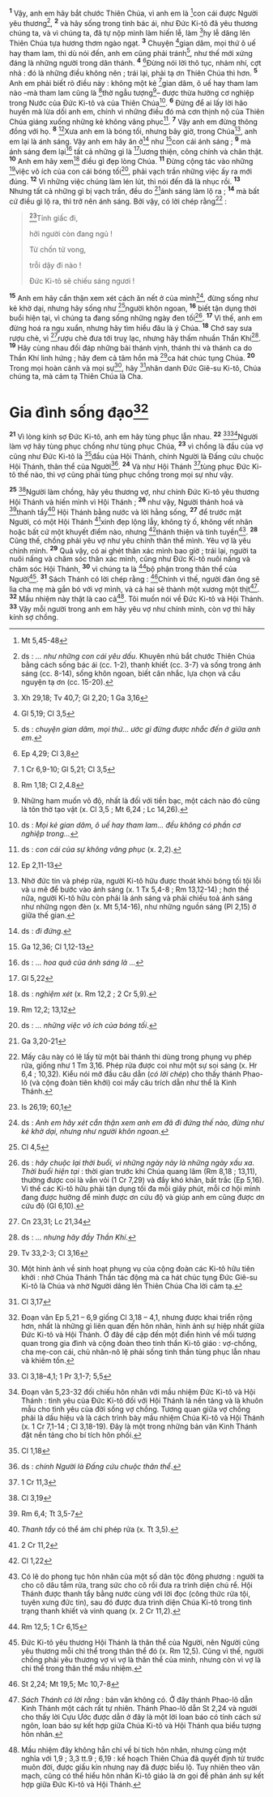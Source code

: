 <sup><b>1</b></sup> Vậy, anh em hãy bắt chước Thiên Chúa, vì anh em là [^1*]con cái được Người yêu thương[^1], <sup><b>2</b></sup> và hãy sống trong tình bác ái, như Đức Ki-tô đã yêu thương chúng ta, và vì chúng ta, đã tự nộp mình làm hiến lễ, làm [^2*]hy lễ dâng lên Thiên Chúa tựa hương thơm ngào ngạt. <sup><b>3</b></sup> Chuyện [^3*]gian dâm, mọi thứ ô uế hay tham lam, thì dù nói đến, anh em cũng phải tránh[^2], như thế mới xứng đáng là những người trong dân thánh. <sup><b>4</b></sup> [^4*]Đừng nói lời thô tục, nhảm nhí, cợt nhả : đó là những điều không nên ; trái lại, phải tạ ơn Thiên Chúa thì hơn. <sup><b>5</b></sup> Anh em phải biết rõ điều này : không một kẻ [^5*]gian dâm, ô uế hay tham lam nào –mà tham lam cũng là [^6*]thờ ngẫu tượng[^3]– được thừa hưởng cơ nghiệp trong Nước của Đức Ki-tô và của Thiên Chúa[^4]. <sup><b>6</b></sup> Đừng để ai lấy lời hão huyền mà lừa dối anh em, chính vì những điều đó mà cơn thịnh nộ của Thiên Chúa giáng xuống những kẻ không vâng phục[^5]. <sup><b>7</b></sup> Vậy anh em đừng thông đồng với họ. <sup><b>8</b></sup> [^7*]Xưa anh em là bóng tối, nhưng bây giờ, trong Chúa[^6], anh em lại là ánh sáng. Vậy anh em hãy ăn ở[^7] như [^8*]con cái ánh sáng ; <sup><b>9</b></sup> mà ánh sáng đem lại[^8] tất cả những gì là [^9*]lương thiện, công chính và chân thật. <sup><b>10</b></sup> Anh em hãy xem[^9] điều gì đẹp lòng Chúa. <sup><b>11</b></sup> Đừng cộng tác vào những [^10*]việc vô ích của con cái bóng tối[^10], phải vạch trần những việc ấy ra mới đúng. <sup><b>12</b></sup> Vì những việc chúng làm lén lút, thì nói đến đã là nhục rồi. <sup><b>13</b></sup> Nhưng tất cả những gì bị vạch trần, đều do [^11*]ánh sáng làm lộ ra ; <sup><b>14</b></sup> mà bất cứ điều gì lộ ra, thì trở nên ánh sáng. Bởi vậy, có lời chép rằng[^11] : 
> [^12*]Tỉnh giấc đi,
> 
> hỡi người còn đang ngủ !
> 
> Từ chốn tử vong,
> 
> trỗi dậy đi nào !
> 
> Đức Ki-tô sẽ chiếu sáng ngươi !
>

<sup><b>15</b></sup> Anh em hãy cẩn thận xem xét cách ăn nết ở của mình[^12], đừng sống như kẻ khờ dại, nhưng hãy sống như [^13*]người khôn ngoan, <sup><b>16</b></sup> biết tận dụng thời buổi hiện tại, vì chúng ta đang sống những ngày đen tối[^13]. <sup><b>17</b></sup> Vì thế, anh em đừng hoá ra ngu xuẩn, nhưng hãy tìm hiểu đâu là ý Chúa. <sup><b>18</b></sup> Chớ say sưa rượu chè, vì [^14*]rượu chè đưa tới truỵ lạc, nhưng hãy thấm nhuần Thần Khí[^14]. <sup><b>19</b></sup> Hãy cùng nhau đối đáp những bài thánh vịnh, thánh thi và thánh ca do Thần Khí linh hứng ; hãy đem cả tâm hồn mà [^15*]ca hát chúc tụng Chúa. <sup><b>20</b></sup> Trong mọi hoàn cảnh và mọi sự[^15], hãy [^16*]nhân danh Đức Giê-su Ki-tô, Chúa chúng ta, mà cảm tạ Thiên Chúa là Cha.

# Gia đình sống đạo[^16]
<sup><b>21</b></sup> Vì lòng kính sợ Đức Ki-tô, anh em hãy tùng phục lẫn nhau. <sup><b>22</b></sup> [^17*][^17]Người làm vợ hãy tùng phục chồng như tùng phục Chúa, <sup><b>23</b></sup> vì chồng là đầu của vợ cũng như Đức Ki-tô là [^18*]đầu của Hội Thánh, chính Người là Đấng cứu chuộc Hội Thánh, thân thể của Người[^18]. <sup><b>24</b></sup> Và như Hội Thánh [^19*]tùng phục Đức Ki-tô thế nào, thì vợ cũng phải tùng phục chồng trong mọi sự như vậy.

<sup><b>25</b></sup> [^20*]Người làm chồng, hãy yêu thương vợ, như chính Đức Ki-tô yêu thương Hội Thánh và hiến mình vì Hội Thánh ; <sup><b>26</b></sup> như vậy, Người thánh hoá và [^21*]thanh tẩy[^19] Hội Thánh bằng nước và lời hằng sống, <sup><b>27</b></sup> để trước mặt Người, có một Hội Thánh [^22*]xinh đẹp lộng lẫy, không tỳ ố, không vết nhăn hoặc bất cứ một khuyết điểm nào, nhưng [^23*]thánh thiện và tinh tuyền[^20]. <sup><b>28</b></sup> Cũng thế, chồng phải yêu vợ như yêu chính thân thể mình. Yêu vợ là yêu chính mình. <sup><b>29</b></sup> Quả vậy, có ai ghét thân xác mình bao giờ ; trái lại, người ta nuôi nấng và chăm sóc thân xác mình, cũng như Đức Ki-tô nuôi nấng và chăm sóc Hội Thánh, <sup><b>30</b></sup> vì chúng ta là [^24*]bộ phận trong thân thể của Người[^21]. <sup><b>31</b></sup> Sách Thánh có lời chép rằng : [^25*]Chính vì thế, người đàn ông sẽ lìa cha mẹ mà gắn bó với vợ mình, và cả hai sẽ thành một xương một thịt[^22]. <sup><b>32</b></sup> Mầu nhiệm này thật là cao cả[^23]. Tôi muốn nói về Đức Ki-tô và Hội Thánh. <sup><b>33</b></sup> Vậy mỗi người trong anh em hãy yêu vợ như chính mình, còn vợ thì hãy kính sợ chồng.

[^1]: ds : <i>... như những con cái yêu dấu</i>. Khuyên nhủ bắt chước Thiên Chúa bằng cách sống bác ái (cc. 1-2), thanh khiết (cc. 3-7) và sống trong ánh sáng (cc. 8-14), sống khôn ngoan, biết cân nhắc, lựa chọn và cầu nguyện tạ ơn (cc. 15-20).
[^2]: ds : <i>chuyện gian dâm, mọi thứ... ước gì đừng được nhắc đến ở giữa anh em</i>.
[^3]: Những ham muốn vô độ, nhất là đối với tiền bạc, một cách nào đó cũng là tôn thờ tạo vật (x. Cl 3,5 ; Mt 6,24 ; Lc 14,26).
[^4]: ds : <i>Mọi kẻ gian dâm, ô uế hay tham lam... đều không có phần cơ nghiệp trong...</i>
[^5]: ds : <i>con cái của sự không vâng phục</i> (x. 2,2).
[^6]: Nhờ đức tin và phép rửa, người Ki-tô hữu được thoát khỏi bóng tối tội lỗi và u mê để bước vào ánh sáng (x. 1 Tx 5,4-8 ; Rm 13,12-14) ; hơn thế nữa, người Ki-tô hữu còn phải là ánh sáng và phải chiếu toả ánh sáng như những ngọn đèn (x. Mt 5,14-16), như những nguồn sáng (Pl 2,15) ở giữa thế gian.
[^7]: ds : <i>đi đứng</i>.
[^8]: ds : <i>... hoa quả của ánh sáng là ...</i>
[^9]: ds : <i>nghiệm xét</i> (x. Rm 12,2 ; 2 Cr 5,9).
[^10]: ds : <i>... những việc vô ích của bóng tối</i>.
[^11]: Mấy câu này có lẽ lấy từ một bài thánh thi dùng trong phụng vụ phép rửa, giống như 1 Tm 3,16. Phép rửa được coi như một sự soi sáng (x. Hr 6,4 ; 10,32). Kiểu nói mở đầu câu dẫn (<i>có lời chép</i>) cho thấy thánh Phao-lô (và cộng đoàn tiên khởi) coi mấy câu trích dẫn như thể là Kinh Thánh.
[^12]: ds : <i>Anh em hãy xét cẩn thận xem anh em đã đi đứng thế nào, đừng như kẻ khờ dại, nhưng như người khôn ngoan.</i>
[^13]: ds : <i>hãy chuộc lại thời buổi, vì những ngày này là những ngày xấu xa</i>. <i>Thời buổi hiện tại</i> : thời gian trước khi Chúa quang lâm (Rm 8,18 ; 13,11), thường được coi là vắn vỏi (1 Cr 7,29) và đầy khó khăn, bất trắc (Ep 5,16). Vì thế các Ki-tô hữu phải tận dụng tối đa mỗi giây phút, mỗi cơ hội mình đang được hưởng để mình được ơn cứu độ và giúp anh em cũng được ơn cứu độ (Gl 6,10).
[^14]: ds : <i>... nhưng hãy đầy Thần Khí</i>.
[^15]: Một hình ảnh về sinh hoạt phụng vụ của cộng đoàn các Ki-tô hữu tiên khởi : nhờ Chúa Thánh Thần tác động mà ca hát chúc tụng Đức Giê-su Ki-tô là Chúa và nhờ Người dâng lên Thiên Chúa Cha lời cảm tạ.
[^16]: Đoạn văn Ep 5,21 – 6,9 giống Cl 3,18 – 4,1, nhưng được khai triển rộng hơn, nhất là những gì liên quan đến hôn nhân, hình ảnh sự hiệp nhất giữa Đức Ki-tô và Hội Thánh. Ở đây đề cập đến một điển hình về mối tương quan trong gia đình và cộng đoàn theo tinh thần Ki-tô giáo : vợ-chồng, cha mẹ-con cái, chủ nhân-nô lệ phải sống tinh thần tùng phục lẫn nhau và khiêm tốn.
[^17]: Đoạn văn 5,23-32 đối chiếu hôn nhân với mầu nhiệm Đức Ki-tô và Hội Thánh : tình yêu của Đức Ki-tô đối với Hội Thánh là nền tảng và là khuôn mẫu cho tình yêu của đời sống vợ chồng. Tương quan giữa vợ chồng phải là dấu hiệu và là cách trình bày mầu nhiệm Chúa Ki-tô và Hội Thánh (x. 1 Cr 7,1-14 ; Cl 3,18-19). Đây là một trong những bản văn Kinh Thánh đặt nền tảng cho bí tích hôn phối.
[^18]: ds : <i>chính Người là Đấng cứu chuộc thân thể</i>.
[^19]: <i>Thanh tẩy</i> có thể ám chỉ phép rửa (x. Tt 3,5).
[^20]: Có lẽ do phong tục hôn nhân của một số dân tộc đông phương : người ta cho cô dâu tắm rửa, trang sức cho cô rồi đưa ra trình diện chú rể. Hội Thánh được thanh tẩy bằng nước cùng với lời đọc (công thức rửa tội, tuyên xưng đức tin), sau đó được đưa trình diện Chúa Ki-tô trong tình trạng thanh khiết và vinh quang (x. 2 Cr 11,2).
[^21]: Đức Ki-tô yêu thương Hội Thánh là thân thể của Người, nên Người cũng yêu thương mỗi chi thể trong thân thể đó (x. Rm 12,5). Cũng vì thế, người chồng phải yêu thương vợ vì vợ là thân thể của mình, nhưng còn vì vợ là chi thể trong thân thể mầu nhiệm.
[^22]: <i>Sách Thánh có lời rằng</i> : bản văn không có. Ở đây thánh Phao-lô dẫn Kinh Thánh một cách rất tự nhiên. Thánh Phao-lô dẫn St 2,24 và người cho thấy lời Cựu Ước được dẫn ở đây là một lời loan báo có tính cách sứ ngôn, loan báo sự kết hợp giữa Chúa Ki-tô và Hội Thánh qua biểu tượng hôn nhân.
[^23]: Mầu nhiệm đây không hẳn chỉ về bí tích hôn nhân, nhưng cùng một nghĩa với 1,9 ; 3,3 tt.9 ; 6,19 : kế hoạch Thiên Chúa đã quyết định từ trước muôn đời, được giấu kín nhưng nay đã được biểu lộ. Tuy nhiên theo văn mạch, cũng có thể hiểu hôn nhân Ki-tô giáo là ơn gọi để phản ánh sự kết hợp giữa Đức Ki-tô và Hội Thánh.
[^1*]: Mt 5,45-48
[^2*]: Xh 29,18; Tv 40,7; Gl 2,20; 1 Ga 3,16
[^3*]: Gl 5,19; Cl 3,5
[^4*]: Ep 4,29; Cl 3,8
[^5*]: 1 Cr 6,9-10; Gl 5,21; Cl 3,5
[^6*]: Rm 1,18; Cl 2,4.8
[^7*]: Ep 2,11-13
[^8*]: Ga 12,36; Cl 1,12-13
[^9*]: Gl 5,22
[^10*]: Rm 12,2; 13,12
[^11*]: Ga 3,20-21
[^12*]: Is 26,19; 60,1
[^13*]: Cl 4,5
[^14*]: Cn 23,31; Lc 21,34
[^15*]: Tv 33,2-3; Cl 3,16
[^16*]: Cl 3,17
[^17*]: Cl 3,18–4,1; 1 Pr 3,1-7; 5,5
[^18*]: Cl 1,18
[^19*]: 1 Cr 11,3
[^20*]: Cl 3,19
[^21*]: Rm 6,4; Tt 3,5-7
[^22*]: 2 Cr 11,2
[^23*]: Cl 1,22
[^24*]: Rm 12,5; 1 Cr 6,15
[^25*]: St 2,24; Mt 19,5; Mc 10,7-8
